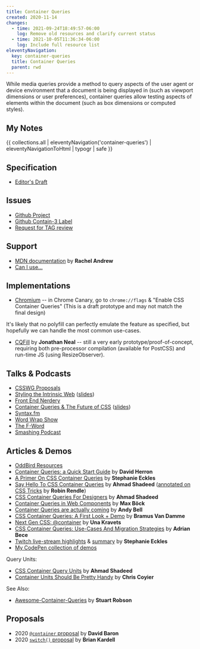```yaml
---
title: Container Queries
created: 2020-11-14
changes:
  - time: 2021-09-24T18:49:57-06:00
    log: Remove old resources and clarify current status
  - time: 2021-10-05T11:36:34-06:00
    log: Include full resource list
eleventyNavigation:
  key: container-queries
  title: Container Queries
  parent: rwd
---
```


While media queries provide a method
to query aspects of the user agent or device environment
that a document is being displayed in
(such as viewport dimensions or user preferences),
container queries allow testing aspects
of elements within the document
(such as box dimensions or computed styles).

## My Notes

{{ collections.all | eleventyNavigation('container-queries') | eleventyNavigationToHtml | typogr | safe }}

## Specification

- [Editor's Draft](https://drafts.csswg.org/css-contain-3/)

## Issues

- [Github Project](https://github.com/w3c/csswg-drafts/projects/18)
- [Github Contain-3 Label](https://github.com/w3c/csswg-drafts/issues?q=is%3Aopen+is%3Aissue+label%3Acss-contain-3)
- [Request for TAG review](https://github.com/w3ctag/design-reviews/issues/592)

## Support

- [MDN documentation](https://developer.mozilla.org/en-US/docs/Web/CSS/CSS_Container_Queries)
  by **Rachel Andrew**
- [Can I use...](https://caniuse.com/css-container-queries)

## Implementations

- [Chromium](https://crbug.com/1145970) --
  in Chrome Canary, go to `chrome://flags` & "Enable CSS Container Queries"
  (This is a draft prototype and may not match the final design)

It's likely that no polyfill can perfectly emulate
the feature as specified,
but hopefully we can handle the most common use-cases.

- [CQFill](https://github.com/jsxtools/cqfill)
  by **Jonathan Neal** --
  still a very early prototype/proof-of-concept,
  requiring both pre-processor compilation (available for PostCSS)
  and run-time JS (using ResizeObserver).

## Talks & Podcasts

- [CSSWG Proposals](https://slides.oddbird.net/csswg/)
- [Styling the Intrinsic Web](https://www.oddbird.net/talks/intrinsic-web/)
  ([slides](https://slides.oddbird.net/css-next/))
- [Front End Nerdery](https://www.oddbird.net/2021/08/15/fe-nerdery-10/)
- [Container Queries & The Future of CSS](https://www.oddbird.net/talks/responsive-components/)
  ([slides](https://slides.oddbird.net/css-next/))
- [Syntax.fm](https://www.oddbird.net/2021/06/16/syntaxfm-362/)
- [Word Wrap Show](https://www.oddbird.net/2021/05/17/word-wrap-11/)
- [The F-Word](https://www.oddbird.net/2021/05/06/f-word-11/)
- [Smashing Podcast](https://www.oddbird.net/2021/05/04/smashing-36/)

## Articles & Demos

- [OddBird Resources](https://www.oddbird.net/tags/container-queries/)
- [Container Queries: a Quick Start Guide](https://www.oddbird.net/2021/04/05/containerqueries/)
  by **David Herron**
- [A Primer On CSS Container Queries](https://www.smashingmagazine.com/2021/05/complete-guide-css-container-queries/)
  by **Stephanie Eckles**
- [Say Hello To CSS Container Queries](https://ishadeed.com/article/say-hello-to-css-container-queries/)
  by **Ahmad Shadeed**
  ([annotated on CSS Tricks](https://css-tricks.com/say-hello-to-css-container-queries/)
  by **Robin Rendle**)
- [CSS Container Queries For Designers](https://ishadeed.com/article/container-queries-for-designers/)
  by **Ahmad Shadeed**
- [Container Queries in Web Components](https://mxb.dev/blog/container-queries-web-components/)
  by **Max Böck**
- [Container Queries are actually coming](https://piccalil.li/blog/container-queries-are-actually-coming)
  by **Andy Bell**
- [CSS Container Queries: A First Look + Demo](https://www.bram.us/2021/03/28/css-container-queries-a-first-look-and-demo/)
  by **Bramus Van Damme**
- [Next Gen CSS: @container](https://css-tricks.com/next-gen-css-container/)
  by **Una Kravets**
- [CSS Container Queries: Use-Cases And Migration Strategies](https://www.smashingmagazine.com/2021/05/css-container-queries-use-cases-migration-strategies/)
  by **Adrian Bece**
- [Twitch live-stream highlights](https://www.twitch.tv/collections/8k9OzUpxdxb9VA)
  & [summary](https://www.twitch.tv/videos/993981213?collection=8k9OzUpxdxb9VA)
  by **Stephanie Eckles**
- [My CodePen collection of demos](https://codepen.io/collection/XQrgJo)

Query Units:

- [CSS Container Query Units](https://ishadeed.com/article/container-query-units/)
  by **Ahmad Shadeed**
- [Container Units Should Be Pretty Handy](https://css-tricks.com/container-units-should-be-pretty-handy/)
  by **Chris Coyier**

See Also:

- [Awesome-Container-Queries](https://github.com/sturobson/Awesome-Container-Queries)
  by **Stuart Robson**

## Proposals

- 2020 [`@container` proposal](https://github.com/dbaron/container-queries-implementability)
  by **David Baron**
- 2020 [`switch()` proposal](https://bkardell.com/blog/AllThemSwitches.html)
  by **Brian Kardell**
